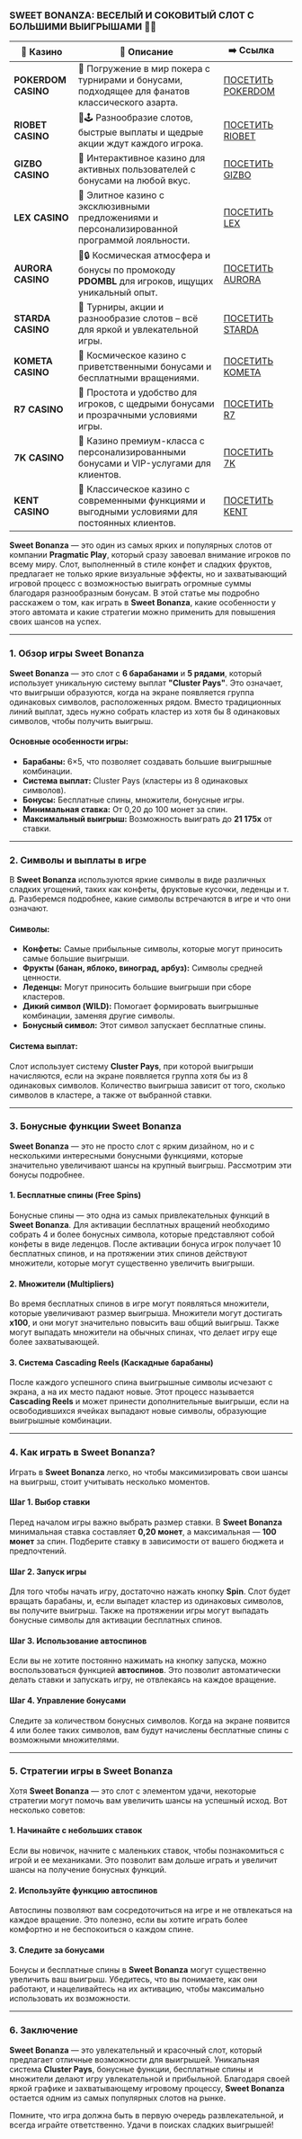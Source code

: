### **SWEET BONANZA: ВЕСЕЛЫЙ И СОКОВИТЫЙ СЛОТ С БОЛЬШИМИ ВЫИГРЫШАМИ 🍭🍒**
| 🎰 Казино           | 📜 Описание                                                                                       | ➡️ Ссылка                                                                                          |   |
| ------------------- | ------------------------------------------------------------------------------------------------- | -------------------------------------------------------------------------------------------------- | - |
| **POKERDOM CASINO** | 🎲 Погружение в мир покера с турнирами и бонусами, подходящее для фанатов классического азарта.   | [ПОСЕТИТЬ POKERDOM](https://brandplay.link/FwVc4f)                                                 |   |
| **RIOBET CASINO**   | 🌟🕹️ Разнообразие слотов, быстрые выплаты и щедрые акции ждут каждого игрока.                    | [ПОСЕТИТЬ RIOBET](https://brandplay.link/TnjsxFvH)                                                 |   |
| **GIZBO CASINO**    | 🚀 Интерактивное казино для активных пользователей с бонусами на любой вкус.                      | [ПОСЕТИТЬ GIZBO](https://brandplay.link/rvzLrVLp)                                                  |   |
| **LEX CASINO**      | 🎰 Элитное казино с эксклюзивными предложениями и персонализированной программой лояльности.      | [ПОСЕТИТЬ LEX](https://brandplay.link/VMqNXPFs)                                                    |   |
| **AURORA CASINO**   | 🌌🔒 Космическая атмосфера и бонусы по промокоду **PDOMBL** для игроков, ищущих уникальный опыт. | [ПОСЕТИТЬ AURORA](https://10trafic-stat2.com/click/668546556bcc6313411604bc/6766/13031/subaccount) |   |
| **STARDA CASINO**   | 🌠 Турниры, акции и разнообразие слотов – всё для яркой и увлекательной игры.                     | [ПОСЕТИТЬ STARDA](https://brandplay.link/HDcDrxLk)                                                 |   |
| **KOMETA CASINO**   | 💫 Космическое казино с приветственными бонусами и бесплатными вращениями.                        | [ПОСЕТИТЬ KOMETA](https://brandplay.link/jHzFFYGv)                                                 |   |
| **R7 CASINO**       | 🎯 Простота и удобство для игроков, с щедрыми бонусами и прозрачными условиями игры.              | [ПОСЕТИТЬ R7](https://brandplay.link/dByFXP7h)                                                     |   |
| **7K CASINO**       | 💎 Казино премиум-класса с персонализированными бонусами и VIP-услугами для клиентов.             | [ПОСЕТИТЬ 7K](https://brandplay.link/dd46bNgD)                                                     |   |
| **KENT CASINO**     | 🎲 Классическое казино с современными функциями и выгодными условиями для постоянных клиентов.    | [ПОСЕТИТЬ KENT](https://brandplay.link/XRH1g6Vb)                                                   |   |
**Sweet Bonanza** — это один из самых ярких и популярных слотов от компании **Pragmatic Play**, который сразу завоевал внимание игроков по всему миру. Слот, выполненный в стиле конфет и сладких фруктов, предлагает не только яркие визуальные эффекты, но и захватывающий игровой процесс с возможностью выиграть огромные суммы благодаря разнообразным бонусам. В этой статье мы подробно расскажем о том, как играть в **Sweet Bonanza**, какие особенности у этого автомата и какие стратегии можно применить для повышения своих шансов на успех.

***

### **1. Обзор игры Sweet Bonanza**

**Sweet Bonanza** — это слот с **6 барабанами** и **5 рядами**, который использует уникальную систему выплат **"Cluster Pays"**. Это означает, что выигрыши образуются, когда на экране появляется группа одинаковых символов, расположенных рядом. Вместо традиционных линий выплат, здесь нужно собрать кластер из хотя бы 8 одинаковых символов, чтобы получить выигрыш.

#### Основные особенности игры:

* **Барабаны:** 6×5, что позволяет создавать большие выигрышные комбинации.
* **Система выплат:** Cluster Pays (кластеры из 8 одинаковых символов).
* **Бонусы:** Бесплатные спины, множители, бонусные игры.
* **Минимальная ставка:** От 0,20 до 100 монет за спин.
* **Максимальный выигрыш:** Возможность выиграть до **21 175x** от ставки.

***

### **2. Символы и выплаты в игре**

В **Sweet Bonanza** используются яркие символы в виде различных сладких угощений, таких как конфеты, фруктовые кусочки, леденцы и т. д. Разберемся подробнее, какие символы встречаются в игре и что они означают.

#### Символы:

* **Конфеты:** Самые прибыльные символы, которые могут приносить самые большие выигрыши.
* **Фрукты (банан, яблоко, виноград, арбуз):** Символы средней ценности.
* **Леденцы:** Могут приносить большие выигрыши при сборе кластеров.
* **Дикий символ (WILD):** Помогает формировать выигрышные комбинации, заменяя другие символы.
* **Бонусный символ:** Этот символ запускает бесплатные спины.

#### Система выплат:

Слот использует систему **Cluster Pays**, при которой выигрыши начисляются, если на экране появляется группа хотя бы из 8 одинаковых символов. Количество выигрыша зависит от того, сколько символов в кластере, а также от выбранной ставки.

***

### **3. Бонусные функции Sweet Bonanza**

**Sweet Bonanza** — это не просто слот с ярким дизайном, но и с несколькими интересными бонусными функциями, которые значительно увеличивают шансы на крупный выигрыш. Рассмотрим эти бонусы подробнее.

#### **1. Бесплатные спины (Free Spins)**

Бонусные спины — это одна из самых привлекательных функций в **Sweet Bonanza**. Для активации бесплатных вращений необходимо собрать 4 и более бонусных символа, которые представляют собой конфеты в виде леденцов. После активации бонуса игрок получает 10 бесплатных спинов, и на протяжении этих спинов действуют множители, которые могут существенно увеличить выигрыши.

#### **2. Множители (Multipliers)**

Во время бесплатных спинов в игре могут появляться множители, которые увеличивают размер выигрыша. Множители могут достигать **x100**, и они могут значительно повысить ваш общий выигрыш. Также могут выпадать множители на обычных спинах, что делает игру еще более захватывающей.

#### **3. Система Cascading Reels (Каскадные барабаны)**

После каждого успешного спина выигрышные символы исчезают с экрана, а на их место падают новые. Этот процесс называется **Cascading Reels** и может принести дополнительные выигрыши, если на освободившихся ячейках выпадают новые символы, образующие выигрышные комбинации.

***

### **4. Как играть в Sweet Bonanza?**

Играть в **Sweet Bonanza** легко, но чтобы максимизировать свои шансы на выигрыш, стоит учитывать несколько моментов.

#### Шаг 1. Выбор ставки

Перед началом игры важно выбрать размер ставки. В **Sweet Bonanza** минимальная ставка составляет **0,20 монет**, а максимальная — **100 монет** за спин. Подберите ставку в зависимости от вашего бюджета и предпочтений.

#### Шаг 2. Запуск игры

Для того чтобы начать игру, достаточно нажать кнопку **Spin**. Слот будет вращать барабаны, и, если выпадет кластер из одинаковых символов, вы получите выигрыш. Также на протяжении игры могут выпадать бонусные символы для активации бесплатных спинов.

#### Шаг 3. Использование автоспинов

Если вы не хотите постоянно нажимать на кнопку запуска, можно воспользоваться функцией **автоспинов**. Это позволит автоматически делать ставки и запускать игру, не отвлекаясь на каждое вращение.

#### Шаг 4. Управление бонусами

Следите за количеством бонусных символов. Когда на экране появится 4 или более таких символов, вам будут начислены бесплатные спины с возможными множителями.

***

### **5. Стратегии игры в Sweet Bonanza**

Хотя **Sweet Bonanza** — это слот с элементом удачи, некоторые стратегии могут помочь вам увеличить шансы на успешный исход. Вот несколько советов:

#### **1. Начинайте с небольших ставок**

Если вы новичок, начните с маленьких ставок, чтобы познакомиться с игрой и ее механиками. Это позволит вам дольше играть и увеличит шансы на получение бонусных функций.

#### **2. Используйте функцию автоспинов**

Автоспины позволяют вам сосредоточиться на игре и не отвлекаться на каждое вращение. Это полезно, если вы хотите играть более комфортно и не беспокоиться о каждом спине.

#### **3. Следите за бонусами**

Бонусы и бесплатные спины в **Sweet Bonanza** могут существенно увеличить ваш выигрыш. Убедитесь, что вы понимаете, как они работают, и нацеливайтесь на их активацию, чтобы максимально использовать их возможности.

***

### **6. Заключение**

**Sweet Bonanza** — это увлекательный и красочный слот, который предлагает отличные возможности для выигрышей. Уникальная система **Cluster Pays**, бонусные функции, бесплатные спины и множители делают игру увлекательной и прибыльной. Благодаря своей яркой графике и захватывающему игровому процессу, **Sweet Bonanza** остается одним из самых популярных слотов на рынке.

Помните, что игра должна быть в первую очередь развлекательной, и всегда играйте ответственно. Удачи в поисках сладких выигрышей!
